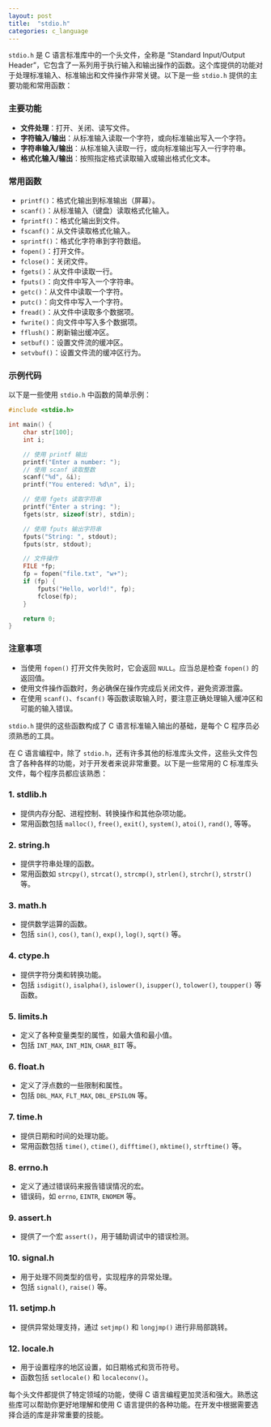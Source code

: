 ```yaml
---
layout: post
title:  "stdio.h"
categories: c_language
---
```


`stdio.h` 是 C 语言标准库中的一个头文件，全称是 “Standard Input/Output Header”，它包含了一系列用于执行输入和输出操作的函数。这个库提供的功能对于处理标准输入、标准输出和文件操作非常关键。以下是一些 `stdio.h` 提供的主要功能和常用函数：

### 主要功能

- **文件处理**：打开、关闭、读写文件。
- **字符输入/输出**：从标准输入读取一个字符，或向标准输出写入一个字符。
- **字符串输入/输出**：从标准输入读取一行，或向标准输出写入一行字符串。
- **格式化输入/输出**：按照指定格式读取输入或输出格式化文本。

### 常用函数

- `printf()`：格式化输出到标准输出（屏幕）。
- `scanf()`：从标准输入（键盘）读取格式化输入。
- `fprintf()`：格式化输出到文件。
- `fscanf()`：从文件读取格式化输入。
- `sprintf()`：格式化字符串到字符数组。
- `fopen()`：打开文件。
- `fclose()`：关闭文件。
- `fgets()`：从文件中读取一行。
- `fputs()`：向文件中写入一个字符串。
- `getc()`：从文件中读取一个字符。
- `putc()`：向文件中写入一个字符。
- `fread()`：从文件中读取多个数据项。
- `fwrite()`：向文件中写入多个数据项。
- `fflush()`：刷新输出缓冲区。
- `setbuf()`：设置文件流的缓冲区。
- `setvbuf()`：设置文件流的缓冲区行为。

### 示例代码

以下是一些使用 `stdio.h` 中函数的简单示例：

```c
#include <stdio.h>

int main() {
    char str[100];
    int i;

    // 使用 printf 输出
    printf("Enter a number: ");
    // 使用 scanf 读取整数
    scanf("%d", &i);
    printf("You entered: %d\n", i);

    // 使用 fgets 读取字符串
    printf("Enter a string: ");
    fgets(str, sizeof(str), stdin);

    // 使用 fputs 输出字符串
    fputs("String: ", stdout);
    fputs(str, stdout);

    // 文件操作
    FILE *fp;
    fp = fopen("file.txt", "w+");
    if (fp) {
        fputs("Hello, world!", fp);
        fclose(fp);
    }

    return 0;
}
```

### 注意事项

- 当使用 `fopen()` 打开文件失败时，它会返回 `NULL`。应当总是检查 `fopen()` 的返回值。
- 使用文件操作函数时，务必确保在操作完成后关闭文件，避免资源泄露。
- 在使用 `scanf()`、`fscanf()` 等函数读取输入时，要注意正确处理输入缓冲区和可能的输入错误。

`stdio.h` 提供的这些函数构成了 C 语言标准输入输出的基础，是每个 C 程序员必须熟悉的工具。



在 C 语言编程中，除了 `stdio.h`，还有许多其他的标准库头文件，这些头文件包含了各种各样的功能，对于开发者来说非常重要。以下是一些常用的 C 标准库头文件，每个程序员都应该熟悉：

### 1. **stdlib.h**
- 提供内存分配、进程控制、转换操作和其他杂项功能。
- 常用函数包括 `malloc()`, `free()`, `exit()`, `system()`, `atoi()`, `rand()`, 等等。

### 2. **string.h**
- 提供字符串处理的函数。
- 常用函数如 `strcpy()`, `strcat()`, `strcmp()`, `strlen()`, `strchr()`, `strstr()` 等。

### 3. **math.h**
- 提供数学运算的函数。
- 包括 `sin()`, `cos()`, `tan()`, `exp()`, `log()`, `sqrt()` 等。

### 4. **ctype.h**
- 提供字符分类和转换功能。
- 包括 `isdigit()`, `isalpha()`, `islower()`, `isupper()`, `tolower()`, `toupper()` 等函数。

### 5. **limits.h**
- 定义了各种变量类型的属性，如最大值和最小值。
- 包括 `INT_MAX`, `INT_MIN`, `CHAR_BIT` 等。

### 6. **float.h**
- 定义了浮点数的一些限制和属性。
- 包括 `DBL_MAX`, `FLT_MAX`, `DBL_EPSILON` 等。

### 7. **time.h**
- 提供日期和时间的处理功能。
- 常用函数包括 `time()`, `ctime()`, `difftime()`, `mktime()`, `strftime()` 等。

### 8. **errno.h**
- 定义了通过错误码来报告错误情况的宏。
- 错误码，如 `errno`, `EINTR`, `ENOMEM` 等。

### 9. **assert.h**
- 提供了一个宏 `assert()`，用于辅助调试中的错误检测。

### 10. **signal.h**
- 用于处理不同类型的信号，实现程序的异常处理。
- 包括 `signal()`, `raise()` 等。

### 11. **setjmp.h**
- 提供异常处理支持，通过 `setjmp()` 和 `longjmp()` 进行非局部跳转。

### 12. **locale.h**
- 用于设置程序的地区设置，如日期格式和货币符号。
- 函数包括 `setlocale()` 和 `localeconv()`。

每个头文件都提供了特定领域的功能，使得 C 语言编程更加灵活和强大。熟悉这些库可以帮助你更好地理解和使用 C 语言提供的各种功能。在开发中根据需要选择合适的库是非常重要的技能。